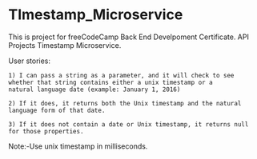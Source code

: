 # TImestamp_Microservice
This is project for freeCodeCamp Back End Develpoment Certificate.
API Projects
Timestamp Microservice.

User stories:

    1) I can pass a string as a parameter, and it will check to see whether that string contains either a unix timestamp or a       natural language date (example: January 1, 2016)

    2) If it does, it returns both the Unix timestamp and the natural language form of that date.

    3) If it does not contain a date or Unix timestamp, it returns null for those properties.
 
 Note:-Use unix timestamp in milliseconds.
 
